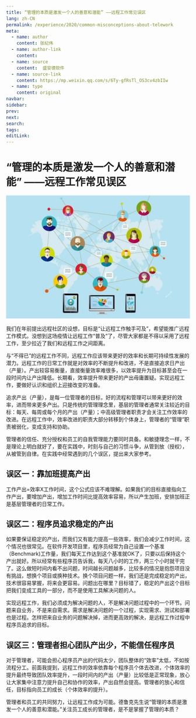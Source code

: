 ```yaml
---
title: “管理的本质是激发一个人的善意和潜能” ——远程工作常见误区
lang: zh-CN
permalink: /experience/2020/common-misconceptions-about-telework
meta:
  - name: author
    content: 张纪伟
  - name: author-link
    content: 
  - name: source
    content:  盛安德软件
  - name: source-link
    content: https://mp.weixin.qq.com/s/6Ty-gfRsTl_OS3cv4zbIIw
  - name: type
    content: original
navbar:
sidebar:
prev:
next:
search:
tags:
editLink:
---
```

# “管理的本质是激发一个人的善意和潜能” ——远程工作常见误区

<copyright :meta="$frontmatter.meta" />

![](./tc.01.01.004/1.jpg)

我们在年前提出远程社区的设想，目标是“让远程工作触手可及”，希望能推广远程工作模式。没想到这场疫情让远程工作“普及”了，尽管大家都是不得以采用了远程工作，至少拉近了我们和远程工作之间距离。

与“不得已”的远程工作不同，远程工作应该带来更好的效率和长期可持续性发展的潜力。远程工作的日常工作就是对效率的不断提升和改进，不是直接追求日产出（产量）。产出较容易衡量，直接衡量效率难很多，以效率提升为目标甚至会在一段时间内让产出降低。长期看，效率提升带来更好的产出毋庸置疑。实现远程工作，要做好认识和组织上迎接改变的准备。

追求产出（产量），是每一位管理者的目标，好的流程和管理可以带来更好的效率，进而带来更多产出。只是传统的管理理念里，基层的管理者通常关注较近的目标：每天、每周或每个月的产出（产量）；中高级管理者职责才会关注工作效率的改进。在远程工作中，效率改进的职责大部分转移到个体身上，管理者的“管理”职责被弱化，变成支持和协助。

管理者的信任、充分授权和员工的自我管理能力要同时具备。和敏捷理念一样，不是理论上明白就好了，要在实践中，时刻与自己的习惯斗争，从管到放（授权），从被管到自律。在实践中经常遇到的几个误区，提出来大家参考。

## 误区一：靠加班提高产出

工作产出=效率X工作时间，这个公式应该不难理解。如果我们的目标直接指向工作产出，要增加产出，增加工作时间比提高效率容易，所以产生加班，安排加班正是基层管理者的日常工作。

## 误区二：程序员追求稳定的产出

如果要保证稳定的产出，而我们又有能力提高一些效率，我们会减少工作时间，这个情况也很常见。在软件开发项目里，程序员经常为自己设置一个基准（Benchmark)工作量，我们每天工作达到这个基准就OK了，只要以后保持这个产出就好。所以经常有些程序员告诉我，每天八小时的工作，两三个小时就干完了。这么做短时间内看不出问题，时间越长问题越多，比较多的情况是抱怨项目没有挑战，想换个项目或换种技术。换个项目问题一样，我们还是完成稳定的产出，技术很容易掌握，将来会更容易。问题出在哪里？目标错了，稳定的产出这个目标把我们变成工具的一部分，而不是使用工具解决问题的人。

实现远程工作，我们必须成为解决问题的人，不是解决问题过程中的一个环节。问题来自业务，不是来自需求。需求是解决问题的一个过程，实现需求、测试和部署也是过程。怎样把来自业务的问题解决掉，进而更高效的解决，是远程工作过程中程序员追求的目标。

## 误区三：管理者担心团队产出少，不能信任程序员

对于管理者，可能会担心程序员产出的代码太少，团队整体的“效率”太低，不如按流程分工。前面我提到，远程工作的效率依靠每个程序员个体去改进，个体效率的提升最终导致团队效率提升，一段时间内的产出（产量）比较低是正常现象，放心让大家集中注意力提升自己和协作的效率，产出自然会提高。管理者的放心和信任，目标指向员工的成长（个体效率的提升）。

管理者和员工的共同努力，让远程工作成为可能。德鲁克先生说“管理的本质是激发一个人的善意和潜能。”关注员工成长的管理者，是不是掌握了管理的本质？